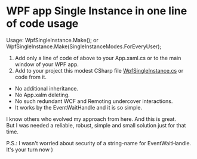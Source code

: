 # WPF app Single Instance in one line of code usage

Usage: WpfSingleInstance.Make(); or WpfSingleInstance.Make(SingleInstanceModes.ForEveryUser);

1. Add only a line of code of above to your App.xaml.cs or to the main window of your WPF app.
1. Add to your project this modest CSharp file [WpfSingleInstance.cs](https://github.com/it3xl/WPF-app-Single-Instance-in-one-line-of-code/blob/master/WpfSingleInstanceByEventWaitHandle/WpfSingleInstance.cs) or code from it.

* No additional inheritance.
* No App.xalm deleting.
* No such redundant WCF and Remoting undercover interactions.
* It works by the EventWaitHandle and it is so simple.

I know others who evolved my approach from here. And this is great.<br/>
But I was needed a reliable, robust, simple and small solution just for that time.

P.S.: I wasn't worried about security of a string-name for EventWaitHandle. It's your turn now )
